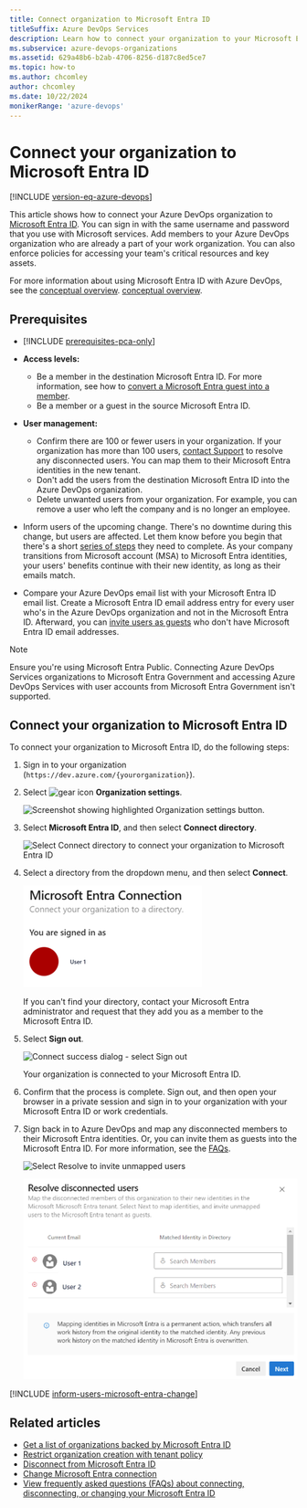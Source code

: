 ```yaml
---
title: Connect organization to Microsoft Entra ID
titleSuffix: Azure DevOps Services
description: Learn how to connect your organization to your Microsoft Entra ID
ms.subservice: azure-devops-organizations
ms.assetid: 629a48b6-b2ab-4706-8256-d187c8ed5ce7
ms.topic: how-to
ms.author: chcomley
author: chcomley
ms.date: 10/22/2024
monikerRange: 'azure-devops'
---
```


# Connect your organization to Microsoft Entra ID

[!INCLUDE [version-eq-azure-devops](../../includes/version-eq-azure-devops.md)]

This article shows how to connect your Azure DevOps organization to [Microsoft Entra ID](/azure/active-directory/fundamentals/active-directory-whatis). You can sign in with the same username and password that you use with Microsoft services. Add members to your Azure DevOps organization who are already a part of your work organization. You can also enforce policies for accessing your team's critical resources and key assets. 

For more information about using Microsoft Entra ID with Azure DevOps, see the [conceptual overview](access-with-azure-ad.md). [conceptual overview](access-with-azure-ad.md).

## Prerequisites

- [!INCLUDE [prerequisites-pca-only](../../includes/prerequisites-pca-only.md)]

- **Access levels:**
  - Be a member in the destination Microsoft Entra ID. For more information, see how to [convert a Microsoft Entra guest into a member](faq-azure-access.yml).
  - Be a member or a guest in the source Microsoft Entra ID.

- **User management:** 
  - Confirm there are 100 or fewer users in your organization. If your organization has more than 100 users, [contact Support](https://azure.microsoft.com/support/devops/) to resolve any disconnected users. You can map them to their Microsoft Entra identities in the new tenant.
  - Don't add the users from the destination Microsoft Entra ID into the Azure DevOps organization.
  - Delete unwanted users from your organization. For example, you can remove a user who left the company and is no longer an employee.

- Inform users of the upcoming change. There's no downtime during this change, but users are affected. Let them know before you begin that there's a short [series of steps](#inform-users-microsoft-entra-change) they need to complete. As your company transitions from Microsoft account (MSA) to Microsoft Entra identities, your users' benefits continue with their new identity, as long as their emails match.
- Compare your Azure DevOps email list with your Microsoft Entra ID email list. Create a Microsoft Entra ID email address entry for every user who's in the Azure DevOps organization and not in the Microsoft Entra ID. Afterward, you can [invite users as guests](add-external-user.md) who don't have Microsoft Entra ID email addresses.
    
> [!NOTE]
> Ensure you're using Microsoft Entra Public. Connecting Azure DevOps Services organizations to Microsoft Entra Government and accessing Azure DevOps Services with user accounts from Microsoft Entra Government isn't supported.

<a name='connect-your-organization-to-azure-ad'></a>

## Connect your organization to Microsoft Entra ID

To connect your organization to Microsoft Entra ID, do the following steps:

1. Sign in to your organization (```https://dev.azure.com/{yourorganization}```).

2. Select ![gear icon](../../media/icons/gear-icon.png) **Organization settings**.

    ![Screenshot showing highlighted Organization settings button.](../../media/settings/open-admin-settings-vert.png)
3. Select **Microsoft Entra ID**, and then select **Connect directory**.

   ![Select Connect directory to connect your organization to Microsoft Entra ID](media/shared/select-azure-ad-connect-directory.png)

4. Select a directory from the dropdown menu, and then select **Connect**.

   ![Select your Microsoft Entra ID, and then Connect](media/shared/select-directory-connect.png)
   
   If you can't find your directory, contact your Microsoft Entra administrator and request that they add you as a member to the Microsoft Entra ID.

5. Select **Sign out**.

   ![Connect success dialog - select Sign out](media/shared/connect-success-dialog.png)

    Your organization is connected to your Microsoft Entra ID.

6. Confirm that the process is complete. Sign out, and then open your browser in a private session and sign in to your organization with your Microsoft Entra ID or work credentials.

7. Sign back in to Azure DevOps and map any disconnected members to their Microsoft Entra identities. Or, you can invite them as guests into the Microsoft Entra ID. For more information, see the [FAQs](./faq-azure-access.yml#faq-connect).

   ![Select Resolve to invite unmapped users](media/shared/azure-ad-select-resolve-for-disconnected-users.png)

   ![Mapping disconnected users](media/shared/resolve-disconnected-users.png)

<a name='inform-users-microsoft-entra-change'></a>
[!INCLUDE [inform-users-microsoft-entra-change](includes/inform-users-microsoft-entra-change.md)]

## Related articles

* [Get a list of organizations backed by Microsoft Entra ID](get-list-of-organizations-connected-to-azure-active-directory.md)
* [Restrict organization creation with tenant policy](azure-ad-tenant-policy-restrict-org-creation.md)
* [Disconnect from Microsoft Entra ID](disconnect-organization-from-azure-ad.md)
* [Change Microsoft Entra connection](change-azure-ad-connection.md)
* [View frequently asked questions (FAQs) about connecting, disconnecting, or changing your Microsoft Entra ID](./faq-azure-access.yml)
